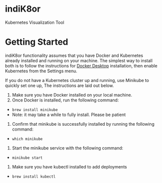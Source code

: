 
# indiK8or
Kubernetes Visualization Tool

# Getting Started

indiK8or functionality assumes that you have Docker and Kubernetes already installed and running on your machine. The simplest way to install both is to follow the instructions for [Docker Desktop](https://www.docker.com/get-started) installation, then enable Kubernetes from the Settings menu.

If you do not have a Kubernetes cluster up and running, use Minikube to quickly set one up, The instructions are laid out below.

1. Make sure you have Docker installed on your local machine.
2. Once Docker is installed, run the following command:
- `brew install minikube`
- Note: it may take a while to fully install. Please be patient
1. Confirm that minikube is successfully installed by running the following command:
- `which minikube`
1. Start the minikube service with the following command:
- `minikube start`
1. Make sure you have kubectl installed to add deployments 
- `brew install kubectl`

